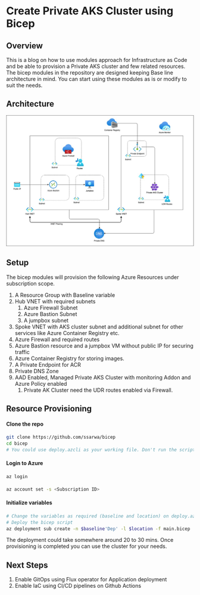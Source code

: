 # Create Private AKS Cluster using Bicep

## Overview

This is a blog on how to use modules approach for Infrastructure as Code and be able to provision a Private AKS cluster and few related resources. The bicep modules in the repository are designed keeping Base line architecture in mind. You can start using these modules as is or modify to suit the needs.

## Architecture

![PrivateCluster](PrivateCluster.jpg)

## Setup

The bicep modules will provision the following Azure Resources under subscription scope.

1. A Resource Group with Baseline variable
2. Hub VNET with required subnets
   1. Azure Firewall Subnet
   2. Azure Bastion Subnet
   3. A jumpbox subnet
3. Spoke VNET with AKS cluster subnet and additional subnet for other services like Azure Container Registry etc.
4. Azure Firewall and required routes
5. Azure Bastion resource and a jumpbox VM without public IP for securing traffic
6. Azure Container Registry for storing images.
7. A Private Endpoint for ACR
8. Private DNS Zone
9. AAD Enabled, Managed Private AKS Cluster with monitoring Addon and Azure Policy enabled
   1.  Private AK Cluster need the UDR routes enabled via Firewall.

## Resource Provisioning

#### Clone the repo

```bash
git clone https://github.com/ssarwa/bicep
cd bicep
# You could use deploy.azcli as your working file. Don't run the script as is!
```

#### Login to Azure

```bash
az login

az account set -s <Subscription ID>
```

#### Initialize variables

```bash
# Change the variables as required (baseline and location) on deploy.azcli
# Deploy the bicep script
az deployment sub create -n $baseline'Dep' -l $location -f main.bicep
```

The deployment could take somewhere around 20 to 30 mins. Once provisioning is completed you can use the cluster for your needs.

## Next Steps

1. Enable GitOps using Flux operator for Application deployment
2. Enable IaC using CI/CD pipelines on Github Actions
